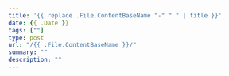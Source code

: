 ```yaml
---
title: '{{ replace .File.ContentBaseName "-" " " | title }}'
date: {{ .Date }}
tags: [""]
type: post
url: "/{{ .File.ContentBaseName }}/"
summary: ""
description: ""
---
```

